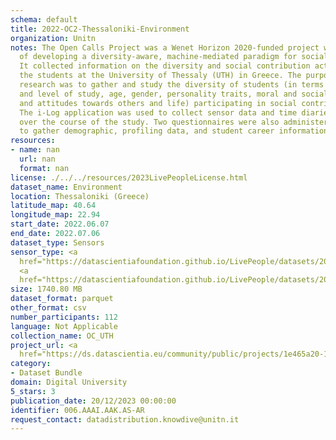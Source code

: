 ```yaml
---
schema: default
title: 2022-OC2-Thessaloniki-Environment
organization: Unitn
notes: The Open Calls Project was a Wenet Horizon 2020-funded project with the goal
  of developing a diversity-aware, machine-mediated paradigm for social interactions.
  It collected information on the diversity and social contribution activities of
  the students at the University of Thessaly (UTH) in Greece. The purpose of this
  research was to gather and study the diversity of students (in terms of subject
  and level of study, age, gender, personality traits, moral and social values, beliefs,
  and attitudes towards others and life) participating in social contribution activities.
  The i-Log application was used to collect sensor data and time diaries from participants
  over the course of the study. Two questionnaires were also administered to respondents
  to gather demographic, profiling data, and student career information.
resources:
- name: nan
  url: nan
  format: nan
license: ./../../resources/2023LivePeopleLicense.html
dataset_name: Environment
location: Thessaloniki (Greece)
latitude_map: 40.64
longitude_map: 22.94
start_date: 2022.06.07
end_date: 2022.07.06
dataset_type: Sensors
sensor_type: <a 
  href="https://datascientiafoundation.github.io/LivePeople/datasets/2022-OC2-Thessaloniki-Pressure%20Event/">pressure</a>,
  <a 
  href="https://datascientiafoundation.github.io/LivePeople/datasets/2022-OC2-Thessaloniki-Light%20Event/">light</a>
size: 1740.80 MB
dataset_format: parquet
other_format: csv
number_participants: 112
language: Not Applicable
collection_name: OC_UTH
project_url: <a 
  href="https://ds.datascientia.eu/community/public/projects/1e465a20-1650-42f7-88d4-d7b1b8ed6bb6">https://ds.datascientia.eu/community/public/projects/1e465a20-1650-42f7-88d4-d7b1b8ed6bb6</a>
category:
- Dataset Bundle
domain: Digital University
5_stars: 3
publication_date: 20/12/2023 00:00:00
identifier: 006.AAAI.AAK.AS-AR
request_contact: datadistribution.knowdive@unitn.it
---
```


